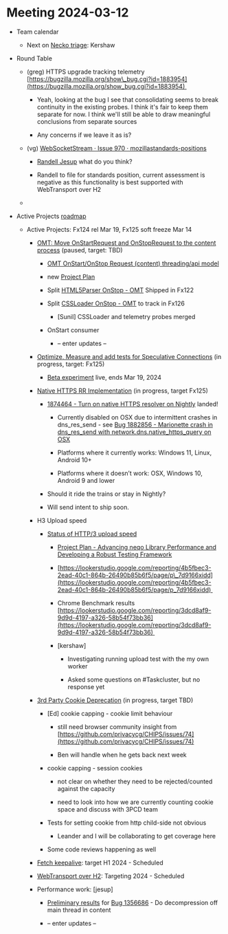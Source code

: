 # Meeting 2024-03-12

-   Team calendar
    

    -   Next on [Necko triage](https://github.com/mozilla-necko/triage-list): Kershaw
    

  

-   Round Table
    

    -   (greg) HTTPS upgrade tracking telemetry [https://bugzilla.mozilla.org/show\_bug.cgi?id=1883954](https://bugzilla.mozilla.org/show_bug.cgi?id=1883954) 
    

        -   Yeah, looking at the bug I see that consolidating seems to break continuity in the existing probes. I think it's fair to keep them separate for now. I think we'll still be able to draw meaningful conclusions from separate sources
    
        -   Any concerns if we leave it as is?
    

    -   (vg) [WebSocketStream · Issue 970 · mozillastandards-positions](https://github.com/mozilla/standards-positions/issues/970) 
    

        -   [Randell Jesup](mailto:rjesup@mozilla.com) what do you think?
    
        -   Randell to file for standards position, current assessment is negative as this functionality is best supported with WebTransport over H2
    

    -     
    

  

-   Active Projects [roadmap](https://mozilla-hub.atlassian.net/jira/plans/71/scenarios/71?vid=300#plan/backlog) 
    

    -   Active Projects: Fx124 rel Mar 19, Fx125 soft freeze Mar 14 
    

        -   [OMT: Move OnStartRequest and OnStopRequest to the content process](https://mozilla-hub.atlassian.net/browse/FFXP-2060) (paused, target: TBD)
    

            -   [OMT OnStart/OnStop Request (content) threading/api model](https://docs.google.com/document/d/1vCWPB22_OeqbmhB1Kc6G-jkYcS_K4EKa1Z4agrLU2iM/edit#)
    
            -   new [Project Plan](https://docs.google.com/document/d/1Z-Ktxfy7spdRVQTH6lzNirp_Yy4wUceT-pahBrDIlaw/edit)
    
            -   Split [HTML5Parser OnStop - OMT](https://mozilla-hub.atlassian.net/browse/FFXP-2649) Shipped in Fx122 
    
            -   Split [CSSLoader OnStop - OMT](https://mozilla-hub.atlassian.net/browse/FFXP-2667) to track in Fx126
    

                -   \[Sunil\] CSSLoader and telemetry probes merged
    

            -   OnStart consumer
    

                -   – enter updates –
    

        -   [Optimize, Measure and add tests for Speculative Connections](https://mozilla-hub.atlassian.net/browse/FFXP-2327) (in progress, target: Fx125) 
    

            -   [Beta experiment](https://experimenter.services.mozilla.com/nimbus/speculative-connect-sockets-with-lcp-beta/summary) live, ends Mar 19, 2024
    

        -   [Native HTTPS RR Implementation](https://mozilla-hub.atlassian.net/browse/FFXP-2553) (in progress, target Fx125)
    

            -   [1874464 - Turn on native HTTPS resolver on Nightly](https://bugzilla.mozilla.org/show_bug.cgi?id=1874464) landed!
    

                -   Currently disabled on OSX due to intermittent crashes in dns\_res\_send - see [Bug 1882856 - Marionette crash in dns\_res\_send with network.dns.native\_https\_query on OSX](https://bugzilla.mozilla.org/show_bug.cgi?id=1882856)
    
                -   Platforms where it currently works: Windows 11, Linux, Android 10+
    
                -   Platforms where it doesn’t work: OSX, Windows 10, Android 9 and lower
    

            -   Should it ride the trains or stay in Nightly?
    
            -   Will send intent to ship soon.
    

        -   H3 Upload speed
    

            -   [Status of HTTP/3 upload speed](https://docs.google.com/document/d/1crgGyvSKpbSZxwlNObiDNc4at7mjC6bhXxO6V9Vtrv0/edit#heading=h.vcgq4saj2w2e)
    

                -   [Project Plan - Advancing neqo Library Performance and Developing a Robust Testing Framework](https://docs.google.com/document/d/1wT4on1AAUaVz_uRL_tc9ER4qZ85FycM4fOIzIQ4ddaI/edit?usp=sharing)
    
                -   [https://lookerstudio.google.com/reporting/4b5fbec3-2ead-40c1-864b-26490b85b6f5/page/p\_7d9166xidd](https://lookerstudio.google.com/reporting/4b5fbec3-2ead-40c1-864b-26490b85b6f5/page/p_7d9166xidd) 
    
                -   Chrome Benchmark results [https://lookerstudio.google.com/reporting/3dcd8af9-9d9d-4197-a326-58b54f73bb36](https://lookerstudio.google.com/reporting/3dcd8af9-9d9d-4197-a326-58b54f73bb36) 
    
                -   \[kershaw\]
    

                    -   Investigating running upload test with the my own worker
    
                    -   Asked some questions on #Taskcluster, but no response yet
    

        -   [3rd Party Cookie Deprecation](https://mozilla-hub.atlassian.net/browse/FFXP-2237) (in progress, target TBD)
    

            -   \[Ed\] cookie capping - cookie limit behaviour
    

                -   still need browser community insight from [https://github.com/privacycg/CHIPS/issues/74](https://github.com/privacycg/CHIPS/issues/74)
    
                -   Ben will handle when he gets back next week
    

            -   cookie capping - session cookies
    

                -   not clear on whether they need to be rejected/counted against the capacity
    
                -   need to look into how we are currently counting cookie space and discuss with 3PCD team
    

            -   Tests for setting cookie from http child-side not obvious
    

                -   Leander and I will be collaborating to get coverage here
    

            -   Some code reviews happening as well
    

        -   [Fetch keepalive](https://mozilla-hub.atlassian.net/browse/FFXP-2596): target H1 2024 - Scheduled
    
        -   [WebTransport over H2](https://mozilla-hub.atlassian.net/browse/FFXP-2594): Targeting 2024 - Scheduled
    
        -   Performance work: \[jesup\]
    

            -   [Preliminary results](https://treeherder.mozilla.org/perfherder/compare?originalProject=try&originalRevision=dbfd0646a71ed7082c84593efcbb11ff2fe753c3&newProject=try&newRevision=8f64025ae3edc954eaa840ab4ca5e975f4575e67&framework=13&page=1&showOnlyConfident=1&showOnlyImportant=1&filter=speedindex&replicates=1) for [Bug 1356686](https://bugzilla.mozilla.org/show_bug.cgi?id=1356686) - Do decompression off main thread in content
    
            -   – enter updates –